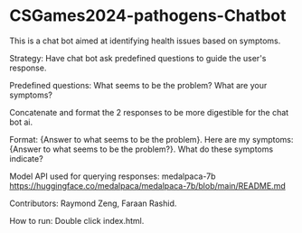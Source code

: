 # CSGames2024-pathogens-Chatbot
This is a chat bot aimed at identifying health issues based on symptoms. 

Strategy: Have chat bot ask predefined questions to guide the user's response. 

Predefined questions:
What seems to be the problem? 
What are your symptoms?

Concatenate and format the 2 responses to be more digestible for the chat bot ai.

Format:
{Answer to what seems to be the problem}. Here are my symptoms: {Answer to what seems to be the problem?}. What do these symptoms indicate?

Model API used for querying responses: 
medalpaca-7b
https://huggingface.co/medalpaca/medalpaca-7b/blob/main/README.md 

Contributors: Raymond Zeng, Faraan Rashid.

How to run:
Double click index.html.